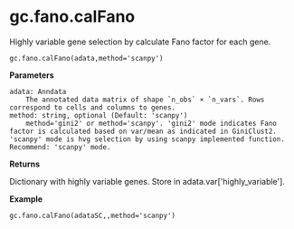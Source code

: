 gc.fano.calFano
===============

Highly variable gene selection by calculate Fano factor for each gene.

    gc.fano.calFano(adata,method='scanpy')

**Parameters**

    adata: Anndata
        The annotated data matrix of shape `n_obs` × `n_vars`. Rows correspond to cells and columns to genes.
    method: string, optional (Default: 'scanpy')
        method='gini2' or method='scanpy'. 'gini2' mode indicates Fano factor is calculated based on var/mean as indicated in GiniClust2. 'scanpy' mode is hvg selection by using scanpy implemented function. Recommend: 'scanpy' mode.

**Returns**

Dictionary with highly variable genes. Store in adata.var['highly_variable'].

**Example**

    gc.fano.calFano(adataSC,,method='scanpy')
